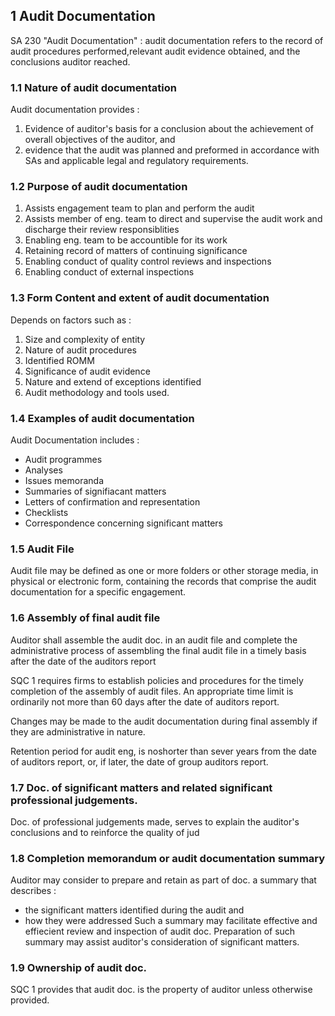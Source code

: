 ## 1 Audit Documentation 
SA 230 "Audit Documentation" : audit documentation refers to the record of audit procedures performed,relevant audit evidence obtained, and the conclusions auditor reached.

### 1.1 Nature of audit documentation
Audit documentation provides :
1. Evidence of auditor's basis for a conclusion about the achievement of overall objectives of the auditor, and
2. evidence that the audit was planned and preformed in accordance with SAs and applicable legal and regulatory requirements.

### 1.2 Purpose of audit documentation
1. Assists engagement team to plan and perform the audit 
2. Assists member of eng. team to direct and supervise the audit work and discharge their review responsiblities 
3. Enabling eng. team to be accountible for its work
4. Retaining record of matters of continuing significance 
5. Enabling conduct of quality control reviews and inspections
6. Enabling conduct of external inspections 

### 1.3 Form Content and extent of audit documentation 
Depends on factors such as :
1. Size and complexity of entity 
2. Nature of audit procedures 
3. Identified ROMM
4. Significance of audit evidence 
5. Nature and extend of exceptions identified 
6. Audit methodology and tools used.

### 1.4 Examples of audit documentation 
Audit Documentation includes :
- Audit programmes 
- Analyses 
- Issues memoranda 
- Summaries of signifiacant matters
- Letters of confirmation and representation
- Checklists
- Correspondence concerning significant matters 

### 1.5 Audit File 
Audit file may be defined as one or more folders or other storage media,
in physical or electronic form,
containing the records that comprise the audit documentation for a specific engagement.

### 1.6 Assembly of final audit file
Auditor shall assemble the audit doc. in an audit file and complete the administrative process of assembling the final audit file in a timely basis after the date of the auditors report 

SQC 1 requires firms to establish policies and procedures for the timely completion of the assembly of audit files.
An appropriate time limit is ordinarily not more than 60 days after the date of auditors report.

Changes may be made to the audit documentation during final assembly if they are administrative in nature.

Retention period for audit eng, is noshorter than sever years from the date of auditors report, or, if later, the date of group auditors report.

### 1.7 Doc. of significant matters and related significant professional judgements. 

Doc. of professional judgements made, serves to explain the auditor's conclusions and to reinforce the quality of jud
### 1.8 Completion memorandum or audit documentation summary
Auditor may consider to prepare and retain as part of doc. a summary that describes :
- the significant matters identified during the audit and 
- how they were addressed 
Such a summary may facilitate effective and effiecient review and inspection of audit doc.
Preparation of such summary may assist auditor's consideration of significant matters.

### 1.9 Ownership of audit doc.

SQC 1 provides that audit doc. is the property of auditor unless otherwise provided.
